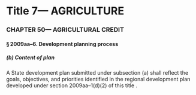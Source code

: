 
# Title 7— AGRICULTURE
### CHAPTER 50— AGRICULTURAL CREDIT
#### § 2009aa–6. Development planning process
##### (b) Content of plan

A State development plan submitted under subsection (a) shall reflect the goals, objectives, and priorities identified in the regional development plan developed under section 2009aa–1(d)(2) of this title .

